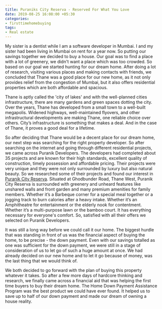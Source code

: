 ```yaml
---
title: Puraniks City Reserva - Reserved For What You Love
date: 2019-08-25 16:08:00 +05:30
categories:
- firsttimehomebuying
tags:
- Real estate
---
```


My sister is a dentist while I am a software developer in Mumbai. I and my sister had been living in Mumbai on rent for a year now.  So putting our savings together we decided to buy a house. Our goal was to find a place with a lot of greenery, we didn't want a place which was too crowded. So based on our goal we started hunting for our dream home. After doing a lot of research, visiting various places and making contacts with friends, we concluded that Thane was a good place for our new home, as it not only provides relief from the congestion of Mumbai, but it also offers residential properties which are both affordable and spacious.

Thane is aptly called the 'city of lakes' and with the well-planned cities infrastructure, there are many gardens and green spaces dotting the city. Over the years, Thane has developed from a small town to a well-built megapolis. Widened highways, well-maintained flyovers, and other infrastructural developments are making Thane, one reliable choice over others. City’s infrastructure is something that makes a deal. And in the case of Thane, it proves a good deal for a lifetime.

So after deciding that Thane would be a decent place for our dream home, our next step was searching for the right property developer. So after searching on the internet and going through different residential projects, we came across Puranik Developers. The developers had completed about 35 projects and are known for their high standards, excellent quality of construction, timely possession and affordable pricing. Their projects were very unique and they were not only surrounded by luxury but also natural beauty. So we researched some of their projects and found our interest in [Puranik City Reserva](https://homecapital.in/property/24/puraniks---city-reserva-1-bhk). Situated at Ghodbunder Road, Thane West, Puranik City Reserva is surrounded with greenery and unheard features like unshared walls and front garden and many premium amenities for family members. Whether it’s a Barbeque corner for a special meal together or a jogging track to burn calories after a heavy intake. Whether it’s an Amphitheatre for entertainment or the elderly nook for contentment. Whether it’s a multi-purpose lawn or the bamboo court. It has everything necessary for everyone's comfort. So, satisfied with all their offers we selected on Puranik Developers.

It was still a long way before we could call it our home. The biggest hurdle that was standing in front of us was the financial aspect of buying the home, to be precise - the down payment. Even with our savings totalled as one was sufficient for the down payment, we were still in a stage of consideration of us to let go of such a huge amount at once. We had already decided on our new home and to let it go because of money, was the last thing that we would think of.

We both decided to go forward with the plan of buying this property whatever it takes. So after a few more days of hardcore thinking and research, we finally came across a financial aid that was helping the first time buyers to buy their dream home. The Home Down Payment Assistance Program was the best product we could have ever found. It helped us to save up to half of our down payment and made our dream of owning a house reality.
